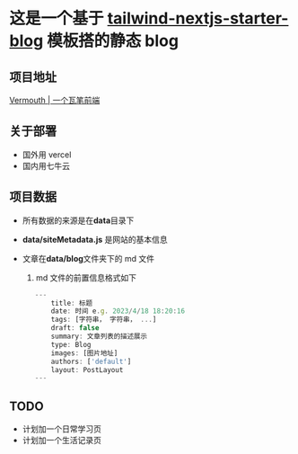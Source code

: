 # 这是一个基于 [tailwind-nextjs-starter-blog](https://github.com/timlrx/tailwind-nextjs-starter-blog) 模板搭的静态 blog

## 项目地址

[Vermouth | 一个瓦笔前端](http://www.shaoyiqiao.online)

## 关于部署

- 国外用 vercel
- 国内用七牛云

## 项目数据

- 所有数据的来源是在**data**目录下
- **data/siteMetadata.js** 是网站的基本信息
- 文章在**data/blog**文件夹下的 md 文件

  1. md 文件的前置信息格式如下

  ```js
     ---
         title: 标题
         date: 时间 e.g. 2023/4/18 18:20:16
         tags: [字符串， 字符串， ...]
         draft: false
         summary: 文章列表的描述展示
         type: Blog
         images: [图片地址]
         authors: ['default']
         layout: PostLayout
     ---
  ```

## TODO

- 计划加一个日常学习页
- 计划加一个生活记录页
